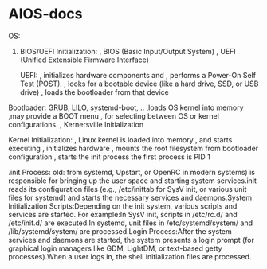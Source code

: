 # AIOS-docs

OS:
1. BIOS/UEFI Initialization:
   , BIOS (Basic Input/Output System)
   , UEFI (Unified Extensible Firmware Interface)

   UEFI:
   , initializes hardware components and
   , performs a Power-On Self Test (POST).
   , looks for a bootable device
     (like a hard drive, SSD, or USB drive)
   , loads the bootloader from that device

  Bootloader:
  GRUB, LILO, systemd-boot, ..
  ,loads OS kernel into memory
     ,may provide a BOOT menu
     , for selecting between OS
       or kernel configurations.
  , Kernersville Initialization 

  Kernel Initialization:
  , Linux kernel is loaded into memory
  , and starts executing
  , initializes hardware
     , mounts the root filesystem
       from bootloader configuration
  , starts the init process
    the first process is PID 1
   
  .init Process:
     old: from systemd, Upstart, or OpenRC in modern systems) is responsible for bringing up the user space and starting system services.init reads its configuration files (e.g., /etc/inittab for SysV init, or various unit files for systemd) and starts the necessary services and daemons.System Initialization Scripts:Depending on the init system, various scripts and services are started. For example:In SysV init, scripts in /etc/rc.d/ and /etc/init.d/ are executed.In systemd, unit files in /etc/systemd/system/ and /lib/systemd/system/ are processed.Login Process:After the system services and daemons are started, the system presents a login prompt (for graphical login managers like GDM, LightDM, or text-based getty processes).When a user logs in, the shell initialization files are processed.